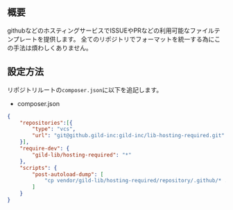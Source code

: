 ## 概要

githubなどのホスティングサービスでISSUEやPRなどの利用可能なファイルテンプレートを提供します。
全てのリポジトリでフォーマットを統一する為にこの手法は煩わしくありません。

## 設定方法

リポジトリルートの`composer.json`に以下を追記します。

* composer.json
```json
{
    "repositories":[{
        "type": "vcs",
        "url": "git@github.gild-inc:gild-inc/lib-hosting-required.git"
    }],
    "require-dev": {
        "gild-lib/hosting-required": "*"
    },
    "scripts": {
        "post-autoload-dump": [
            "cp vendor/gild-lib/hosting-required/repository/.github/* .github/"
        ]
    }
}
```
